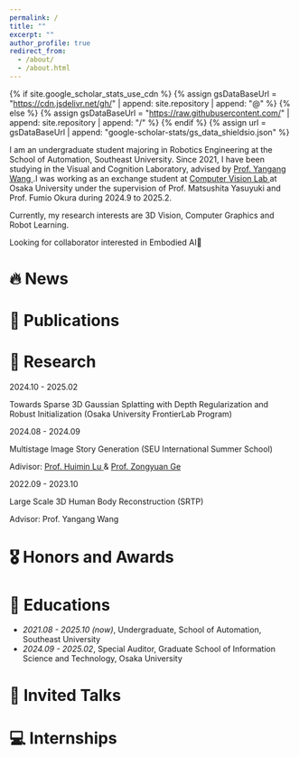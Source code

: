 ```yaml
---
permalink: /
title: ""
excerpt: ""
author_profile: true
redirect_from: 
  - /about/
  - /about.html
---
```


{% if site.google_scholar_stats_use_cdn %}
{% assign gsDataBaseUrl = "https://cdn.jsdelivr.net/gh/" | append: site.repository | append: "@" %}
{% else %}
{% assign gsDataBaseUrl = "https://raw.githubusercontent.com/" | append: site.repository | append: "/" %}
{% endif %}
{% assign url = gsDataBaseUrl | append: "google-scholar-stats/gs_data_shieldsio.json" %}

<span class='anchor' id='about-me'></span>

I am an undergraduate student majoring in Robotics Engineering at the School of Automation, Southeast University. Since 2021, I have been studying in the Visual and Cognition Laboratory, advised by <a href='https://www.yangangwang.com'> Prof. Yangang Wang </a> .I was working as an exchange student at <a href='http://cvl.ist.osaka-u.ac.jp/en/'> Computer Vision Lab </a> at Osaka University under the supervision of Prof. Matsushita Yasuyuki and Prof. Fumio Okura during 2024.9 to 2025.2.

Currently, my research interests are 3D Vision, Computer Graphics and Robot Learning.

Looking for collaborator interested in Embodied AI🤗

# 🔥 News

# 📝 Publications 

# 🤔 Research
2024.10 - 2025.02

Towards Sparse 3D Gaussian Splatting with Depth Regularization and Robust Initialization (Osaka University FrontierLab Program)

2024.08 - 2024.09

Multistage Image Story Generation (SEU International Summer School)

Adivisor:  <a href='https://hyokadb02.jimu.kyutech.ac.jp/html/100000960_en.html'>Prof. Huimin Lu </a> & <a href='https://zongyuange.github.io'>Prof. Zongyuan Ge</a>

2022.09 - 2023.10

Large Scale 3D Human Body Reconstruction (SRTP)

Advisor: Prof. Yangang Wang

# 🎖 Honors and Awards

# 📖 Educations
- *2021.08 - 2025.10 (now)*, Undergraduate, School of Automation, Southeast University 
- *2024.09 - 2025.02*, Special Auditor, Graduate School of Information Science and Technology, Osaka University

# 💬 Invited Talks

# 💻 Internships

